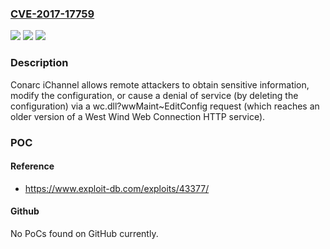 ### [CVE-2017-17759](https://cve.mitre.org/cgi-bin/cvename.cgi?name=CVE-2017-17759)
![](https://img.shields.io/static/v1?label=Product&message=n%2Fa&color=blue)
![](https://img.shields.io/static/v1?label=Version&message=n%2Fa&color=blue)
![](https://img.shields.io/static/v1?label=Vulnerability&message=n%2Fa&color=brighgreen)

### Description

Conarc iChannel allows remote attackers to obtain sensitive information, modify the configuration, or cause a denial of service (by deleting the configuration) via a wc.dll?wwMaint~EditConfig request (which reaches an older version of a West Wind Web Connection HTTP service).

### POC

#### Reference
- https://www.exploit-db.com/exploits/43377/

#### Github
No PoCs found on GitHub currently.

